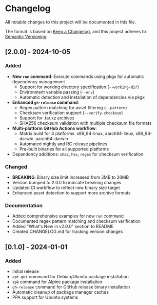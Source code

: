 # Changelog

All notable changes to this project will be documented in this file.

The format is based on [Keep a Changelog](https://keepachangelog.com/en/1.0.0/),
and this project adheres to [Semantic Versioning](https://semver.org/spec/v2.0.0.html).

## [2.0.0] - 2024-10-05

### Added
- **New `run` command**: Execute commands using pkgx for automatic dependency management
  - Support for working directory specification (`--working-dir`)
  - Environment variable passing (`--env`)
  - Automatic detection and installation of dependencies via pkgx
- **Enhanced `gh-release` command**:
  - Regex pattern matching for asset filtering (`--pattern`)
  - Checksum verification support (`--verify-checksum`)
  - Support for .tar.xz archives
  - SHA256 checksum validation with multiple checksum file formats
- **Multi-platform GitHub Actions workflow**:
  - Matrix build for 4 platforms: x86_64-linux, aarch64-linux, x86_64-darwin, aarch64-darwin
  - Automated nightly and RC release pipelines
  - Pre-built binaries for all supported platforms
- Dependency additions: `sha2`, `hex`, `regex` for checksum verification

### Changed
- **BREAKING**: Binary size limit increased from 3MB to 20MB
- Version bumped to 2.0.0 to indicate breaking changes
- Updated CI workflow to reflect new binary size target
- Enhanced asset detection to support more archive formats

### Documentation
- Added comprehensive examples for new `run` command
- Documented regex pattern matching and checksum verification
- Added "What's New in v2.0.0" section to README
- Created CHANGELOG.md for tracking version changes

## [0.1.0] - 2024-01-01

### Added
- Initial release
- `apt-get` command for Debian/Ubuntu package installation
- `apk` command for Alpine package installation
- `gh-release` command for GitHub release binary installation
- Automatic cleanup of package manager caches
- PPA support for Ubuntu systems
